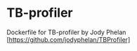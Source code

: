 # TB-profiler

Dockerfile for TB-profiler by Jody Phelan [https://github.com/jodyphelan/TBProfiler]

